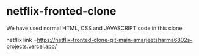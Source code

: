 # netflix-fronted-clone
We have used normal HTML, CSS and JAVASCRIPT code in this clone

netflix link =https://netflix-fronted-clone-git-main-amarjeetsharma6802s-projects.vercel.app/
